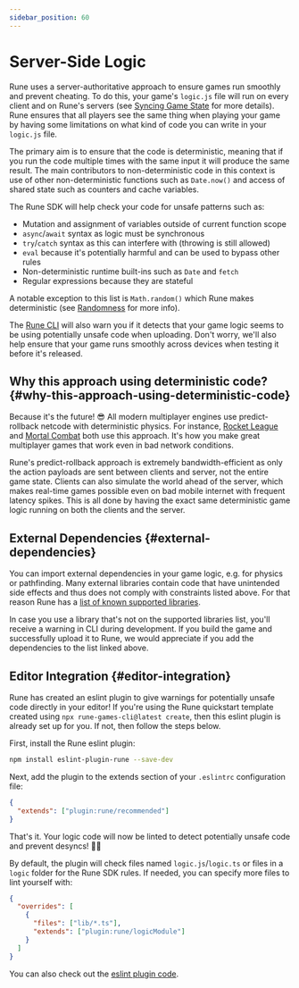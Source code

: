 ```yaml
---
sidebar_position: 60
---
```


# Server-Side Logic

Rune uses a server-authoritative approach to ensure games run smoothly and prevent cheating. To do this, your game's `logic.js` file will run on every client and on Rune's servers (see [Syncing Game State](../how-it-works/syncing-game-state) for more details). Rune ensures that all players see the same thing when playing your game by having some limitations on what kind of code you can write in your `logic.js` file.

The primary aim is to ensure that the code is deterministic, meaning that if you run the code multiple times with the same input it will produce the same result. The main contributors to non-deterministic code in this context is use of other non-deterministic functions such as `Date.now()` and access of shared state such as counters and cache variables.

The Rune SDK will help check your code for unsafe patterns such as:

- Mutation and assignment of variables outside of current function scope
- `async`/`await` syntax as logic must be synchronous
- `try`/`catch` syntax as this can interfere with  (throwing is still allowed)
- `eval` because it's potentially harmful and can be used to bypass other rules
- Non-deterministic runtime built-ins such as `Date` and `fetch`
- Regular expressions because they are stateful

A notable exception to this list is `Math.random()` which Rune makes deterministic (see [Randomness](../advanced/randomness.md) for more info).

The [Rune CLI](publishing/cli.md) will also warn you if it detects that your game logic seems to be using potentially unsafe code when uploading. Don't worry, we'll also help ensure that your game runs smoothly across devices when testing it before it's released.

## Why this approach using deterministic code? {#why-this-approach-using-deterministic-code}

Because it's the future! 😎 All modern multiplayer engines use predict-rollback netcode with deterministic physics. For instance, [Rocket League](https://www.youtube.com/watch?v=ueEmiDM94IE&t=1416s) and [Mortal Combat](https://www.youtube.com/watch?v=7jb0FOcImdg) both use this approach. It's how you make great multiplayer games that work even in bad network conditions.

Rune's predict-rollback approach is extremely bandwidth-efficient as only the action payloads are sent between clients and server, not the entire game state. Clients can also simulate the world ahead of the server, which makes real-time games possible even on bad mobile internet with frequent latency spikes. This is all done by having the exact same deterministic game logic running on both the clients and the server.

## External Dependencies {#external-dependencies}

You can import external dependencies in your game logic, e.g. for physics or pathfinding. Many external libraries contain code that have unintended side effects and thus does not comply with constraints listed above. For that reason Rune has a [list of known supported libraries](https://github.com/rune/rune-multiplayer-web-games/blob/staging/packages/vite-plugin-rune/src/dependency-whitelist.ts).

In case you use a library that's not on the supported libraries list, you'll receive a warning in CLI during development. If you build the game and successfully upload it to Rune, we would appreciate if you add the dependencies to the list linked above.


## Editor Integration {#editor-integration}

Rune has created an eslint plugin to give warnings for potentially unsafe code directly in your editor! If you're using the Rune quickstart template created using `npx rune-games-cli@latest create`, then this eslint plugin is already set up for you. If not, then follow the steps below.

First, install the Rune eslint plugin:

```bash
npm install eslint-plugin-rune --save-dev
```

Next, add the plugin to the extends section of your `.eslintrc` configuration file:

```json
{
  "extends": ["plugin:rune/recommended"]
}
```

That's it. Your logic code will now be linted to detect potentially unsafe code and prevent desyncs! 🧙‍♂️

By default, the plugin will check files named `logic.js`/`logic.ts` or files in a `logic` folder for the Rune SDK rules. If needed, you can specify more files to lint yourself with:

```json
{
  "overrides": [
    {
      "files": ["lib/*.ts"],
      "extends": ["plugin:rune/logicModule"]
    }
  ]
}
```

You can also check out the [eslint plugin code](https://github.com/rune/rune/tree/staging/packages/eslint-plugin-rune).

